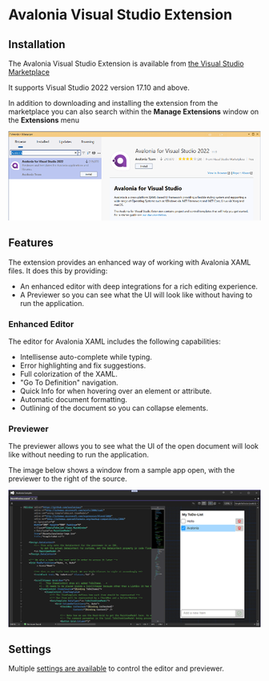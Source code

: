 # Avalonia Visual Studio Extension

## Installation

The Avalonia Visual Studio Extension is available from [the Visual Studio Marketplace](https://marketplace.visualstudio.com/items?itemName=AvaloniaTeam.AvaloniaVS)

It supports Visual Studio 2022 version 17.10 and above.

In addition to downloading and installing the extension from the marketplace you can also search within the **Manage Extensions** window on the **Extensions** menu

![Avalonia extension in the Manage Extensions window](../../../static/img/get-started/avalonia-vs-extension-nuget.png)

## Features

The extension provides an enhanced way of working with Avalonia XAML files. It does this by providing:

- An enhanced editor with deep integrations for a rich editing experience.
- A Previewer so you can see what the UI will look like without having to run the application.

### Enhanced Editor

The editor for Avalonia XAML includes the following capabilities:

- Intellisense auto-complete while typing.
- Error highlighting and fix suggestions.
- Full colorization of the XAML.
- "Go To Definition" navigation.
- Quick Info for when hovering over an element or attribute.
- Automatic document formatting.
- Outlining of the document so you can collapse elements.

### Previewer

The previewer allows you to see what the UI of the open document will look like without needing to run the application.

The image below shows a window from a sample app open, with the previewer to the right of the source.

![A sample app as seen in the previewer](../../../static/img/vs-extension/previewer-sample-todolist.png)

## Settings

Multiple [settings are available](./settings.md) to control the editor and previewer.
